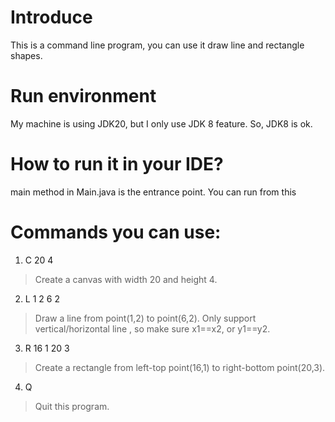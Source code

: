 # Introduce
This is a command line program, you can use it draw line and rectangle shapes.

# Run environment
My machine is using JDK20, but I only use JDK 8 feature. So, JDK8 is ok.

# How to run it in your IDE?
main method in Main.java is the entrance point. You can run from this

# Commands you can use:
1. C 20 4
> Create a canvas with width 20 and height 4.
2. L 1 2 6 2
> Draw a line from point(1,2) to point(6,2).
> Only support vertical/horizontal line , so make sure x1==x2, or y1==y2.
3. R 16 1 20 3
> Create a rectangle from left-top point(16,1) to right-bottom point(20,3).
4. Q
> Quit this program.
